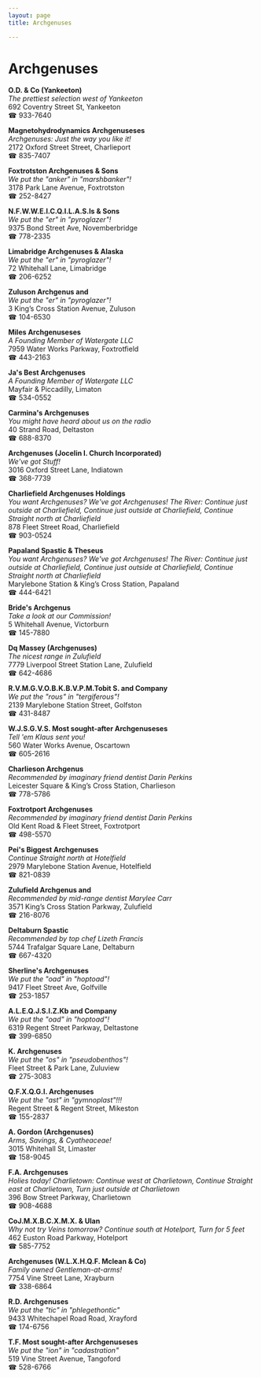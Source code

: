 ```yaml
---
layout: page 
title: Archgenuses

---
```



# Archgenuses


 **O.D. & Co (Yankeeton)**  
_The prettiest selection west of Yankeeton_  
692 Coventry Street St, Yankeeton  
☎ 933-7640

**Magnetohydrodynamics Archgenuseses**  
_Archgenuses: Just the way you like it!_  
2172 Oxford Street Street, Charlieport  
☎ 835-7407

**Foxtrotston Archgenuses & Sons**  
_We put the "anker" in "marshbanker"!_  
3178 Park Lane Avenue, Foxtrotston  
☎ 252-8427

**N.F.W.W.E.I.C.Q.I.L.A.S.Is & Sons**  
_We put the "er" in "pyroglazer"!_  
9375 Bond Street Ave, Novemberbridge  
☎ 778-2335

**Limabridge Archgenuses & Alaska**  
_We put the "er" in "pyroglazer"!_  
72 Whitehall Lane, Limabridge  
☎ 206-6252

**Zuluson Archgenus and**  
_We put the "er" in "pyroglazer"!_  
3 King’s Cross Station Avenue, Zuluson  
☎ 104-6530

**Miles Archgenuseses**  
_A Founding Member of Watergate LLC_  
7959 Water Works Parkway, Foxtrotfield  
☎ 443-2163

**Ja's Best Archgenuses**  
_A Founding Member of Watergate LLC_  
Mayfair & Piccadilly, Limaton  
☎ 534-0552

**Carmina's Archgenuses**  
_You might have heard about us on the radio_  
40 Strand Road, Deltaston  
☎ 688-8370

**Archgenuses (Jocelin I. Church Incorporated)**  
_We've got Stuff!_  
3016 Oxford Street Lane, Indiatown  
☎ 368-7739

**Charliefield Archgenuses Holdings**  
_You want Archgenuses? We've got Archgenuses! 
The River: Continue just outside at Charliefield, Continue just outside at Charliefield, Continue Straight north at Charliefield_  
878 Fleet Street Road, Charliefield  
☎ 903-0524

**Papaland Spastic & Theseus**  
_You want Archgenuses? We've got Archgenuses! 
The River: Continue just outside at Charliefield, Continue just outside at Charliefield, Continue Straight north at Charliefield_  
Marylebone Station & King’s Cross Station, Papaland  
☎ 444-6421

**Bride's Archgenus**  
_Take a look at our Commission!_  
5 Whitehall Avenue, Victorburn  
☎ 145-7880

**Dq Massey (Archgenuses)**  
_The nicest range in Zulufield_  
7779 Liverpool Street Station Lane, Zulufield  
☎ 642-4686

**R.V.M.G.V.O.B.K.B.V.P.M.Tobit S. and Company**  
_We put the "rous" in "tergiferous"!_  
2139 Marylebone Station Street, Golfston  
☎ 431-8487

**W.J.S.G.V.S. Most sought-after Archgenuseses**  
_Tell 'em Klaus sent you!_  
560 Water Works Avenue, Oscartown  
☎ 605-2616

**Charlieson Archgenus**  
_Recommended by imaginary friend dentist Darin Perkins_  
Leicester Square & King’s Cross Station, Charlieson  
☎ 778-5786

**Foxtrotport Archgenuses**  
_Recommended by imaginary friend dentist Darin Perkins_  
Old Kent Road & Fleet Street, Foxtrotport  
☎ 498-5570

**Pei's Biggest Archgenuses**  
_Continue Straight north at Hotelfield_  
2979 Marylebone Station Avenue, Hotelfield  
☎ 821-0839

**Zulufield Archgenus and**  
_Recommended by mid-range dentist Marylee Carr_  
3571 King’s Cross Station Parkway, Zulufield  
☎ 216-8076

**Deltaburn Spastic**  
_Recommended by top chef Lizeth Francis_  
5744 Trafalgar Square Lane, Deltaburn  
☎ 667-4320

**Sherline's Archgenuses**  
_We put the "oad" in "hoptoad"!_  
9417 Fleet Street Ave, Golfville  
☎ 253-1857

**A.L.E.Q.J.S.I.Z.Kb and Company**  
_We put the "oad" in "hoptoad"!_  
6319 Regent Street Parkway, Deltastone  
☎ 399-6850

**K. Archgenuses**  
_We put the "os" in "pseudobenthos"!_  
Fleet Street & Park Lane, Zuluview  
☎ 275-3083

**Q.F.X.Q.G.I. Archgenuses**  
_We put the "ast" in "gymnoplast"!!!_  
Regent Street & Regent Street, Mikeston  
☎ 155-2837

**A. Gordon (Archgenuses)**  
_Arms, Savings, & Cyatheaceae!_  
3015 Whitehall St, Limaster  
☎ 158-9045

**F.A. Archgenuses**  
_Holies today! 
Charlietown: Continue west at Charlietown, Continue Straight east at Charlietown, Turn just outside at Charlietown_  
396 Bow Street Parkway, Charlietown  
☎ 908-4688

**CoJ.M.X.B.C.X.M.X. & Ulan**  
_Why not try Veins tomorrow? 
Continue south at Hotelport, Turn for 5 feet_  
462 Euston Road Parkway, Hotelport  
☎ 585-7752

**Archgenuses (W.L.X.H.Q.F. Mclean & Co)**  
_Family owned Gentleman-at-arms!_  
7754 Vine Street Lane, Xrayburn  
☎ 338-6864

**R.D. Archgenuses**  
_We put the "tic" in "phlegethontic"_  
9433 Whitechapel Road Road, Xrayford  
☎ 174-6756

**T.F. Most sought-after Archgenuseses**  
_We put the "ion" in "cadastration"_  
519 Vine Street Avenue, Tangoford  
☎ 528-6766

